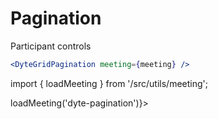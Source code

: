 # Pagination

Participant controls

```jsx
<DyteGridPagination meeting={meeting} />
```

import { loadMeeting } from '/src/utils/meeting';

<div class="ui-preview" ref={() => loadMeeting('dyte-pagination')}>
    <dyte-grid-pagination id='dyte-pagination' />
</div>
